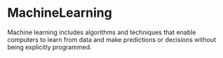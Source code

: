 # MachineLearning
Machine learning includes algorithms and techniques that enable computers to learn from data and make predictions or decisions without being explicitly programmed.
